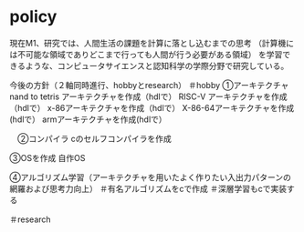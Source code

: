 # policy

現在M1、研究では、人間生活の課題を計算に落とし込むまでの思考
（計算機には不可能な領域でありどこまで行っても人間が行う必要がある領域）
を学習できるような、コンピュータサイエンスと認知科学の学際分野で研究している。


今後の方針（２軸同時進行、hobbyとresearch）
＃hobby
  ①アーキテクチャ
    nand to tetris アーキテクチャを作成（hdlで）
    RISC-V アーキテクチャを作成（hdlで）
    x-86アーキテクチャを作成（hdlで）
    X-86-64アーキテクチャを作成(hdlで）
    armアーキテクチャを作成(hdlで）
    
　②コンパイラ
    cのセルフコンパイラを作成

  ③OSを作成
    自作OS

  ④アルゴリズム学習（アーキテクチャを用いたよく作りたい入出力パターンの網羅および思考力向上）
    ＃有名アルゴリズムをcで作成
    ＃深層学習もcで実装する

＃research

  
    


  
